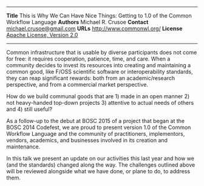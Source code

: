 --------------   -------------------------------------------
**Title**        This is Why We Can Have Nice Things: Getting to 1.0 of the
                 Common Workflow Language
**Authors**      Michael R. Crusoe
**Contact**      michael.crusoe@gmail.com
**URLs**         <http://www.commonwl.org/>
**License**      [Apache License, Version 2.0](https://github.com/common-workflow-language/common-workflow-language/blob/master/LICENSE.txt)
--------------   -------------------------------------------

Common infrastructure that is usable by diverse participants does not come for
free: it requires cooperation, patience, time, and care. When a community
decides to invest its resources into creating and maintaining a common good,
like F/OSS scientific software or interoperability standards, they can reap
significant rewards: both from an academic/research perspective, and from a
commercial market perspective.

How do we build communal goods that are 1) made in an open manner 2) not
heavy-handed top-down projects 3) attentive to actual needs of others and 4)
still useful?

As a follow-up to the debut at BOSC 2015 of a project that began at the BOSC
2014 Codefest, we are proud to present version 1.0 of the Common Workflow
Language and the community of practitioners, implementors, vendors, academics,
and businesses involved in its creation and maintenance. 

In this talk we present an update on our activities this last year and how we
(and the standards) changed along the way. The challenges outlined above will
be reviewed alongside what we have done, or plane to do, to address them.

